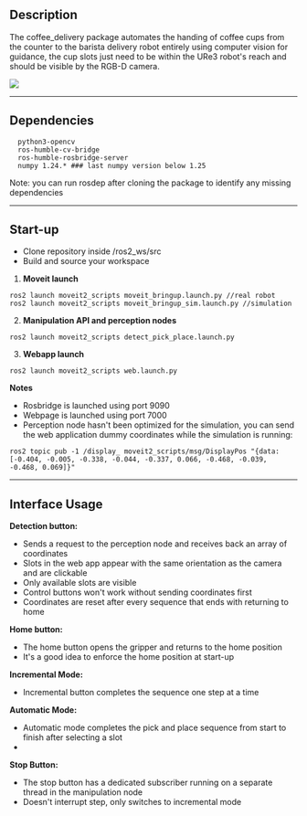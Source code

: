 ## Description

The coffee_delivery package automates the handing of coffee cups from the counter to the barista delivery robot entirely using computer vision for guidance, the cup slots just need to be within the URe3 robot's reach and should be visible by the RGB-D camera.

![](https://github.com/A7med205/coffee_delivery/blob/main/media/Incremental.gif)

---
## Dependencies

```
  python3-opencv
  ros-humble-cv-bridge
  ros-humble-rosbridge-server
  numpy 1.24.* ### last numpy version below 1.25
```
Note: you can run rosdep after cloning the package to identify any missing dependencies 

---
## Start-up

- Clone repository inside /ros2_ws/src
- Build and source your workspace

1. **Moveit launch** 
```
ros2 launch moveit2_scripts moveit_bringup.launch.py //real robot
ros2 launch moveit2_scripts moveit_bringup_sim.launch.py //simulation
```

2. **Manipulation API and perception nodes**
```
ros2 launch moveit2_scripts detect_pick_place.launch.py
```

3. **Webapp launch**
```
ros2 launch moveit2_scripts web.launch.py
```

**Notes**
- Rosbridge is launched using port 9090
- Webpage is launched using port 7000
- Perception node hasn't been optimized for the simulation, you can send the web application dummy coordinates while the simulation is running:
```
ros2 topic pub -1 /display_ moveit2_scripts/msg/DisplayPos "{data: [-0.404, -0.005, -0.338, -0.044, -0.337, 0.066, -0.468, -0.039, -0.468, 0.069]}"
```

---
## Interface Usage

**Detection button:**
- Sends a request to the perception node and receives back an array of coordinates
- Slots in the web app appear with the same orientation as the camera and are clickable
- Only available slots are visible
- Control buttons won't work without sending coordinates first
- Coordinates are reset after every sequence that ends with returning to home

**Home button:**
- The home button opens the gripper and returns to the home position
- It's a good idea to enforce the home position at start-up

**Incremental Mode:**
- Incremental button completes the sequence one step at a time

**Automatic Mode:**
- Automatic mode completes the pick and place sequence from start to finish after selecting a slot
- 
**Stop Button:**
- The stop button has a dedicated subscriber running on a separate thread in the manipulation node
- Doesn't interrupt step, only switches to incremental mode
